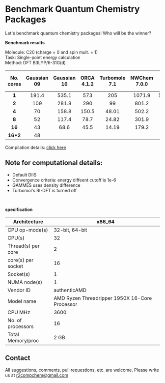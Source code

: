 # Benchmark Quantum Chemistry Packages
Let's benchmark quantum chemistry packages! Who will be the winner?

**Benchmark results**

Molecule: C20 (charge = 0 and spin mult. = 1)<br>
Task: Single-point energy calculation <br>
Method: DFT B3LYP/6-31G(d)

|  **No. cores** | **Gaussian 09** | **Gaussian 16** | **ORCA 4.1.2** | **Turbomole 7.1** | **NWChem 7.0.0** | **Q-Chem 5.0** | **GAMESS-US 2020R1** | **PySCF** | **Psi4 1.3.2** | **Firefly 8.2.0** | **Dalton 2018** |
| :---: | :---: | :---: | :---: | :---: | :---: | :---: | :---: | :---: | :---: | :---: | :---: |
|  **1** | 191.4 | 535.1 | 573 | 205 | 1071.9 | 195.56 | 766.2 |  | 389.2 | 1031.8 | 1502 |
|  **2** | 109 | 281.8 | 290 | 99 | 801.2 | 87.86 | 389.1 | 889.2796617 | 200.2 | 531.2 | 6215 |
|  **4** | 70 | 158.8 | 150.5 | 48.01 | 502.2 | 45.33 | 202 | 451.7560856 | 105.2 | 271.8 | 2142 |
|  **8** | 52 | 117.4 | 78.7 | 24.82 | 301.9 | 24.55 | 130.1 | 251.1743373 | 57.5 | 140.5 | 940 |
|  **16** | 43 | 68.6 | 45.5 | 14.19 | 179.2 | 16.65 | 90.1 | 135.4870663 | 36.6 | 79.3 | 456 |
|  **16*2** | 48 |  |  |  |  |  |  | 171.6033206 | 37.9 |  |  |

Compilation details: [click here](./compile/README.md)

## Note for computational details:
- Default DIIS
- Convergence criteria: energy diffeent cutoff is 1e-6
- GAMMES uses density difference
- Turbomol's RI-DFT is turned off

<br>

**specification**

|  Architecture | x86_64 |
| --- | --- |
|  CPU op-mode(s) | 32-bit, 64-bit |
|  CPU(s) | 32 |
|  Thread(s) per core | 2 |
|  core(s) per socket | 16 |
|  Socket(s) | 1 |
|  NUMA node(s) | 1 |
|  Vendor ID | authenticAMD |
|  Model name | AMD Ryzen Threadripper 1950X 16-Core Processor |
|  CPU MHz | 3600 |
|  No. of processors | 16 |
|  Total Memory/proc | 2 GB |

## Contact
All suggestions, comments, pull requestions, etc. are welcome. Please write us at r2compchem@gmail.com
